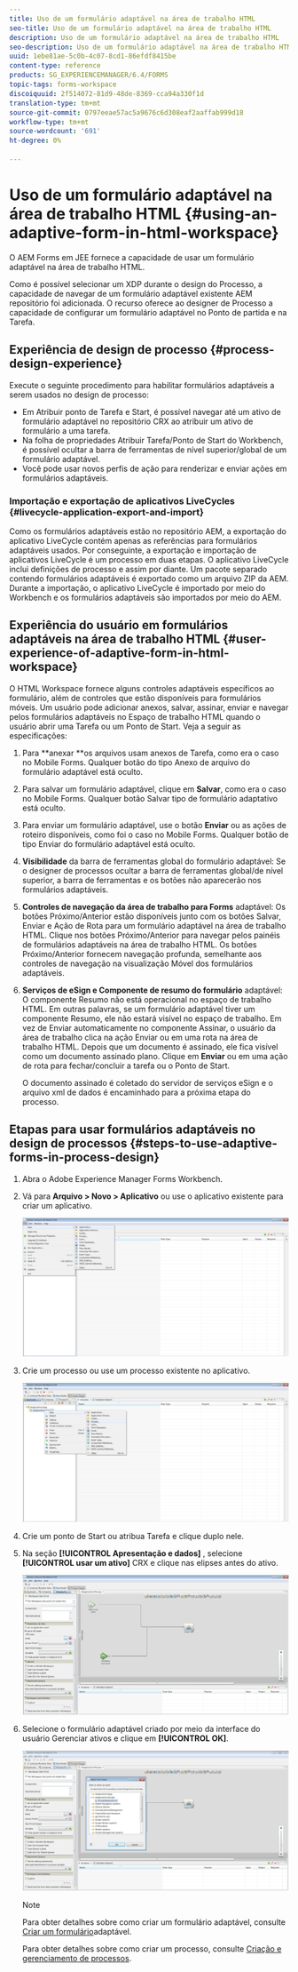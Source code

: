 ```yaml
---
title: Uso de um formulário adaptável na área de trabalho HTML
seo-title: Uso de um formulário adaptável na área de trabalho HTML
description: Uso de um formulário adaptável na área de trabalho HTML
seo-description: Uso de um formulário adaptável na área de trabalho HTML
uuid: 1ebe81ae-5c0b-4c07-8cd1-86efdf8415be
content-type: reference
products: SG_EXPERIENCEMANAGER/6.4/FORMS
topic-tags: forms-workspace
discoiquuid: 2f514072-81d9-48de-8369-cca94a330f1d
translation-type: tm+mt
source-git-commit: 0797eeae57ac5a9676c6d308eaf2aaffab999d18
workflow-type: tm+mt
source-wordcount: '691'
ht-degree: 0%

---
```



# Uso de um formulário adaptável na área de trabalho HTML {#using-an-adaptive-form-in-html-workspace}

O AEM Forms em JEE fornece a capacidade de usar um formulário adaptável na área de trabalho HTML.

Como é possível selecionar um XDP durante o design do Processo, a capacidade de navegar de um formulário adaptável existente AEM repositório foi adicionada. O recurso oferece ao designer de Processo a capacidade de configurar um formulário adaptável no Ponto de partida e na Tarefa.

## Experiência de design de processo {#process-design-experience}

Execute o seguinte procedimento para habilitar formulários adaptáveis a serem usados no design de processo:

* Em Atribuir ponto de Tarefa e Start, é possível navegar até um ativo de formulário adaptável no repositório CRX ao atribuir um ativo de formulário a uma tarefa.
* Na folha de propriedades Atribuir Tarefa/Ponto de Start do Workbench, é possível ocultar a barra de ferramentas de nível superior/global de um formulário adaptável.
* Você pode usar novos perfis de ação para renderizar e enviar ações em formulários adaptáveis.

### Importação e exportação de aplicativos LiveCycles {#livecycle-application-export-and-import}

Como os formulários adaptáveis estão no repositório AEM, a exportação do aplicativo LiveCycle contém apenas as referências para formulários adaptáveis usados. Por conseguinte, a exportação e importação de aplicativos LiveCycle é um processo em duas etapas. O aplicativo LiveCycle inclui definições de processo e assim por diante. Um pacote separado contendo formulários adaptáveis é exportado como um arquivo ZIP da AEM. Durante a importação, o aplicativo LiveCycle é importado por meio do Workbench e os formulários adaptáveis são importados por meio do AEM.

## Experiência do usuário em formulários adaptáveis na área de trabalho HTML {#user-experience-of-adaptive-form-in-html-workspace}

O HTML Workspace fornece alguns controles adaptáveis específicos ao formulário, além de controles que estão disponíveis para formulários móveis. Um usuário pode adicionar anexos, salvar, assinar, enviar e navegar pelos formulários adaptáveis no Espaço de trabalho HTML quando o usuário abrir uma Tarefa ou um Ponto de Start. Veja a seguir as especificações:

1. Para **anexar **os arquivos usam anexos de Tarefa, como era o caso no Mobile Forms. Qualquer botão do tipo Anexo de arquivo do formulário adaptável está oculto.

1. Para salvar um formulário adaptável, clique em **Salvar**, como era o caso no Mobile Forms. Qualquer botão Salvar tipo de formulário adaptativo está oculto.

1. Para enviar um formulário adaptável, use o botão **Enviar** ou as ações de roteiro disponíveis, como foi o caso no Mobile Forms. Qualquer botão de tipo Enviar do formulário adaptável está oculto.

1. **Visibilidade** da barra de ferramentas global do formulário adaptável: Se o designer de processos ocultar a barra de ferramentas global/de nível superior, a barra de ferramentas e os botões não aparecerão nos formulários adaptáveis.

1. **Controles de navegação da área de trabalho para Forms** adaptável: Os botões Próximo/Anterior estão disponíveis junto com os botões Salvar, Enviar e Ação de Rota para um formulário adaptável na área de trabalho HTML. Clique nos botões Próximo/Anterior para navegar pelos painéis de formulários adaptáveis na área de trabalho HTML. Os botões Próximo/Anterior fornecem navegação profunda, semelhante aos controles de navegação na visualização Móvel dos formulários adaptáveis.

1. **Serviços de eSign e Componente de resumo do formulário** adaptável: O componente Resumo não está operacional no espaço de trabalho HTML. Em outras palavras, se um formulário adaptável tiver um componente Resumo, ele não estará visível no espaço de trabalho. Em vez de Enviar automaticamente no componente Assinar, o usuário da área de trabalho clica na ação Enviar ou em uma rota na área de trabalho HTML. Depois que um documento é assinado, ele fica visível como um documento assinado plano. Clique em **Enviar** ou em uma ação de rota para fechar/concluir a tarefa ou o Ponto de Start.

   O documento assinado é coletado do servidor de serviços eSign e o arquivo xml de dados é encaminhado para a próxima etapa do processo.

## Etapas para usar formulários adaptáveis no design de processos {#steps-to-use-adaptive-forms-in-process-design}

1. Abra o Adobe Experience Manager Forms Workbench.

1. Vá para **Arquivo > Novo > Aplicativo** ou use o aplicativo existente para criar um aplicativo.

   ![Criar novo aplicativo](assets/create_new_appl.png)

1. Crie um processo ou use um processo existente no aplicativo.

   ![Criar novo processo](assets/create_new_process.png)

1. Crie um ponto de Start ou atribua Tarefa e clique duplo nele.
1. Na seção **[!UICONTROL Apresentação e dados]** , selecione **[!UICONTROL usar um ativo]** CRX e clique nas elipses antes do ativo.

   ![Usar um ativo CRX](assets/use_crx_asset.png)

1. Selecione o formulário adaptável criado por meio da interface do usuário Gerenciar ativos e clique em **[!UICONTROL OK]**.

   ![Selecione um formulário adaptável](assets/selecting_form.png)

   >[!NOTE]
   >
   >Para obter detalhes sobre como criar um formulário adaptável, consulte [Criar um formulário](/help/forms/using/creating-adaptive-form.md)adaptável.
   >
   >Para obter detalhes sobre como criar um processo, consulte [Criação e gerenciamento de processos](https://help.adobe.com/en_US/AEMForms/6.1/WorkbenchHelp/WS92d06802c76abadb-1cc35bda128261a20dd-7ff7.2.html).


